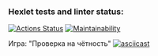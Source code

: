 ### Hexlet tests and linter status:
[![Actions Status](https://github.com/JonnyPovidlos/java-project-61/actions/workflows/hexlet-check.yml/badge.svg)](https://github.com/JonnyPovidlos/java-project-61/actions)
[![Maintainability](https://api.codeclimate.com/v1/badges/62a2d680f074149d9e25/maintainability)](https://codeclimate.com/github/JonnyPovidlos/java-project-61/maintainability)

Игра: "Проверка на чётность"
[![asciicast](https://asciinema.org/a/CEESUBOw772f29ULGTN0gdeIL.svg)](https://asciinema.org/a/CEESUBOw772f29ULGTN0gdeIL)